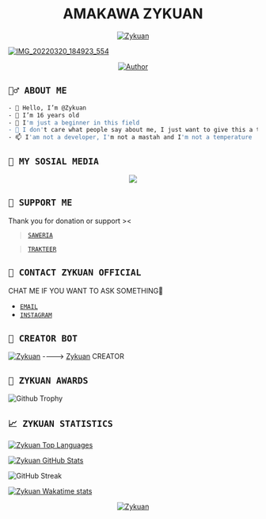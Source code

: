 <h1 align="center">AMAKAWA ZYKUAN</h1>
<p align="center">
  <a href="https://ibb.co/QQX130c"><img src="http://readme-typing-svg.herokuapp.com?color=5882FA&center=true&vCenter=true&multiline=false&lines=Hii, Welcome!.;I'am+Zykuan." alt="Zykuan">

![IMG_20220320_184923_554](https://telegra.ph/file/28da963a9171247226bf9.jpg)
</p>

<p align="center">
<a href="https://github.com/Zyknn"><img title="Author" src="https://img.shields.io/badge/Zyknn-blue.svg?style=for-the-badge&logo=github"></a>
 </p>

## ```🕵️‍♂️ ABOUT ME```
```bash
- 👋 Hello, I’m @Zykuan
- 👀 I’m 16 years old
- 🌱 I'm just a beginner in this field
- 💞️ I don't care what people say about me, I just want to give this a try
- 📫 I'am not a developer, I'm not a mastah and I'm not a temperature
```

## ```📲 MY SOSIAL MEDIA```
<p align="center">
<a href="https://instagram.com/zuanxfnd"><img src="https://img.shields.io/badge/INSTAGRAM-E4405F?style=for-the-badge&logo=gmail&logoColor=white"/> 
</a>
</p>

## ```🧧 SUPPORT ME```
 Thank you for donation or support ><
> [`SAWERIA`](https://saweria.co/AmakawaZyk)
  
> [`TRAKTEER`](trakteer.id/zykuan)
  
## ```📩 CONTACT ZYKUAN OFFICIAL```
 CHAT ME IF YOU WANT TO ASK SOMETHING🚀
- [`EMAIL`](itsmezykuan@gmail.com)
- [`INSTAGRAM`](https://instagram.com/zuanxfnd)

## ```🤖 CREATOR BOT```
 [![Zykuan](https://github.com/amakawazkn.png?size=200)](https://github.com/amakawazkn) 
---->
[Zykuan](https://github.com/AmakawaZKN) 
 CREATOR

  ## ```🥇 ZYKUAN AWARDS```

![Github Trophy](https://github-profile-trophy.vercel.app/?username=AmakawaZKN)


## ```📈 ZYKUAN STATISTICS```

[![Zykuan Top Languages](https://github-readme-stats.vercel.app/api/top-langs?username=AmakawaZKN&layout=compact&theme=tokyonight)](https://github-readme-stats.vercel.app)

[![Zykuan GitHub Stats](https://github-readme-stats.vercel.app/api?username=AmakawaZKN&show_icons=true&hide=issues&theme=tokyonight)](https://github-readme-stats.vercel.app)

![GitHub Streak](https://github-readme-streak-stats.herokuapp.com/?user=AmakawaZKN&theme=tokyonight&count_private=true&bg_color=0d1116&title_color=ce09ec&text_color=a4aacb&icon_color=007ec6)

[![Zykuan Wakatime stats](https://github-readme-stats.vercel.app/api/wakatime?username=zykuan&layout=compact&theme=tokyonight)](https://github.com/amakawazkn/github-readme-stats)

   <p align="center">
  <a href="https://ibb.co/QQX130c"><img src="http://readme-typing-svg.herokuapp.com?color=00FFFF&center=true&vCenter=true&multiline=false&lines=Thank+Youu!+Love+You+Guys." alt="Zykuan">

<!---
I LOVE YOU GUYS
--->

